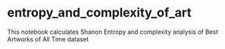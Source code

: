 # entropy_and_complexity_of_art
This notebook calculates Shanon Entropy and complexity analysis of Best Artworks of All Time dataset
